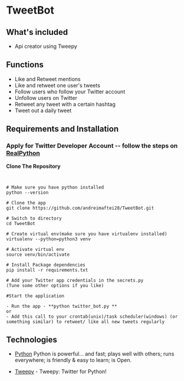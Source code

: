 # TweetBot

## What's included
  * Api creator using Tweepy
## Functions
  * Like and Retweet mentions
  * Like and retweet one user's tweets
  * Follow users who follow your Twitter account
  * Unfollow users on Twitter
  * Retweet any tweet with a certain hashtag
  * Tweet out a daily tweet 

## Requirements and Installation

### Apply for Twitter Developer Account -- follow the steps on [RealPython](https://realpython.com/twitter-bot-python-tweepy/)

**Clone The Repository**

```


# Make sure you have python installed
python --version

# Clone the app
git clone https://github.com/andreimaftei28/TweetBot.git

# Switch to directory
cd TweetBot

# Create virtual env(make sure you have virtualenv installed)
virtualenv --python=python3 venv

# Activate virtual env
source venv/bin/activate

# Install Package dependencies
pip install -r requirements.txt

# Add your Twitter app credentials in the secrets.py
(Tune some other options if you like)

#Start the application

- Run the app - **python twitter_bot.py **
or
- Add this call to your crontab(unix)/task scheduler(windows) (or something similar) to retweet/ like all new tweets regularly
```

## Technologies

- [Python](https://www.python.org/) Python is powerful... and fast; plays well with others; runs everywhere; is friendly & easy to learn; is Open.
  
- [Tweepy](https://pypi.org/project/tweepy/) - Tweepy: Twitter for Python!
